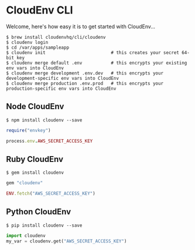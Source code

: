 # CloudEnv CLI

Welcome, here's how easy it is to get started with CloudEnv...

```console
$ brew install cloudenvhq/cli/cloudenv
$ cloudenv login
$ cd /var/apps/sampleapp
$ cloudenv init                         # this creates your secret 64-bit key
$ cloudenv merge default .env           # this encrypts your existing env vars into CloudEnv
$ cloudenv merge development .env.dev   # this encrypts your development-specific env vars into CloudEnv
$ cloudenv merge production .env.prod   # this encrypts your production-specific env vars into CloudEnv
```

## Node CloudEnv

```console
$ npm install cloudenv --save
```

```ruby
require("envkey")

process.env.AWS_SECRET_ACCESS_KEY
```

## Ruby CloudEnv

```console
$ gem install cloudenv
```

```ruby
gem "cloudenv"

ENV.fetch("AWS_SECRET_ACCESS_KEY")
```

## Python CloudEnv

```console
$ pip install cloudenv --save
```

```python
import cloudenv
my_var = cloudenv.get("AWS_SECRET_ACCESS_KEY")
```
